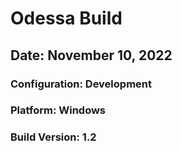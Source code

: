 # Odessa Build

## Date: November 10, 2022

### Configuration: Development

### Platform: Windows

### Build Version: 1.2
